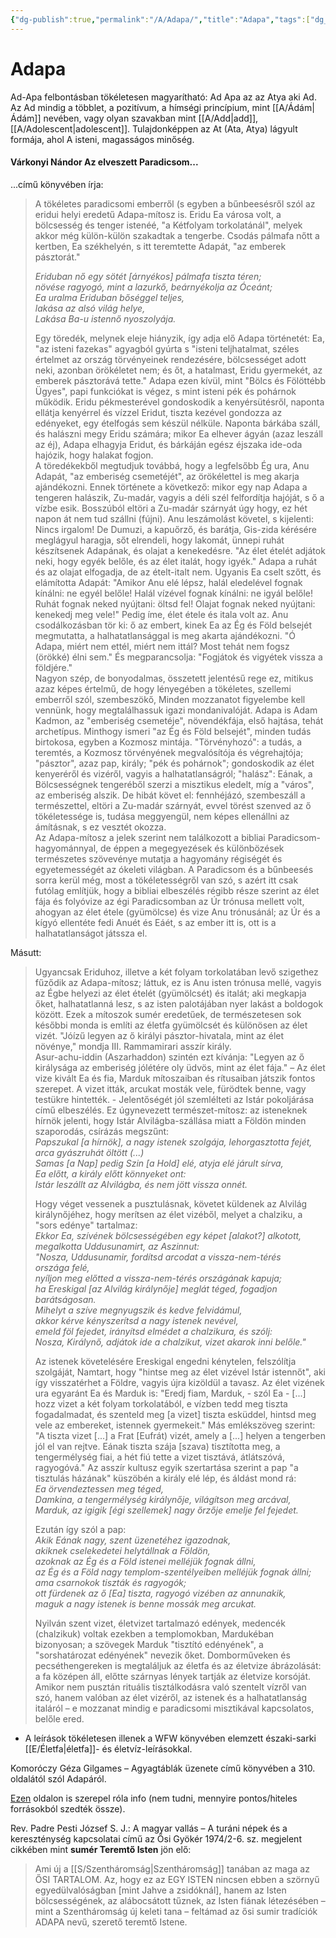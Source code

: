 ```yaml
---
{"dg-publish":true,"permalink":"/A/Adapa/","title":"Adapa","tags":["dg_uploaded"],"created":"2023-10-22T02:38","updated":"2023-11-08T03:26"}
---
```



# Adapa

Ad-Apa felbontásban tökéletesen magyarítható: Ad Apa az az Atya aki Ad. Az Ad mindig a többlet, a pozitívum, a hímségi princípium, mint [[A/Ádám\|Ádám]] nevében, vagy olyan szavakban mint [[A/Add\|add]], [[A/Adolescent\|adolescent]]. Tulajdonképpen az At (Ata, Atya) lágyult formája, ahol A isteni, magasságos minőség.  

#### Várkonyi Nándor Az elveszett Paradicsom...

...című könyvében írja:  
> A tökéletes paradicsomi emberről (s egyben a bűnbeesésről szól az eridui helyi eredetű Adapa-mítosz is. Eridu Ea városa volt, a bölcsesség és tenger istenéé, "a Kétfolyam torkolatánál", melyek akkor még külön-külön szakadtak a tengerbe. Csodás pálmafa nőtt a kertben, Ea székhelyén, s itt teremtette Adapát, "az emberek pásztorát."  
>
> *Eriduban nő egy sötét \[árnyékos\] pálmafa tiszta téren;  
> növése ragyogó, mint a lazurkő, beárnyékolja az Óceánt;  
> Ea uralma Eriduban bőséggel teljes,  
> lakása az alsó világ helye,  
> Lakása Ba-u istennő nyoszolyája.*  
>
> Egy töredék, melynek eleje hiányzik, így adja elő Adapa történetét: Ea, "az isteni fazekas" agyagból gyúrta s "isteni teljhatalmat, széles értelmet az ország törvényeinek rendezésére, bölcsességet adott neki, azonban örökéletet nem; és őt, a hatalmast, Eridu gyermekét, az emberek pásztorává tette." Adapa ezen kívül, mint "Bölcs és Fölöttébb Ügyes", papi funkciókat is végez, s mint isteni pék és pohárnok működik. Eridu pékmesterével gondoskodik a kenyérsütésről, naponta ellátja kenyérrel és vízzel Eridut, tiszta kezével gondozza az edényeket, egy ételfogás sem készül nélküle. Naponta bárkába száll, és halászni megy Eridu számára; mikor Ea elhever ágyán (azaz leszáll az éj), Adapa elhagyja Eridut, és bárkáján egész éjszaka ide-oda hajózik, hogy halakat fogjon.  
> A töredékekből megtudjuk továbbá, hogy a legfelsőbb Ég ura, Anu Adapát, "az emberiség csemetéjét", az örökélettel is meg akarja ajándékozni. Ennek története a következő: mikor egy nap Adapa a tengeren halászik, Zu-madár, vagyis a déli szél felfordítja hajóját, s ő a vízbe esik. Bosszúból eltöri a Zu-madár szárnyát úgy hogy, ez hét napon át nem tud szállni (fújni). Anu leszámolást követel, s kijelenti: Nincs irgalom! De Dumuzi, a kapuőrző, és barátja, Gis-zida kérésére meglágyul haragja, sőt elrendeli, hogy lakomát, ünnepi ruhát készítsenek Adapának, és olajat a kenekedésre. "Az élet ételét adjátok neki, hogy egyék belőle, és az élet italát, hogy igyék." Adapa a ruhát és az olajat elfogadja, de az ételt-italt nem. Ugyanis Ea cselt szőtt, és elámította Adapát: "Amikor Anu elé lépsz, halál eledelével fognak kínálni: ne egyél belőle! Halál vízével fognak kínálni: ne igyál belőle! Ruhát fognak neked nyújtani: öltsd fel! Olajat fognak neked nyújtani: kenekedj meg vele!" Pedig íme, élet étele és itala volt az. Anu csodálkozásban tör ki: ő az embert, kinek Ea az Ég és Föld belsejét megmutatta, a halhatatlansággal is meg akarta ajándékozni. "Ó Adapa, miért nem ettél, miért nem ittál? Most tehát nem fogsz (örökké) élni sem." És megparancsolja: "Fogjátok és vigyétek vissza a földjére."  
> Nagyon szép, de bonyodalmas, összetett jelentésű rege ez, mitikus azaz képes értelmű, de hogy lényegében a tökéletes, szellemi emberről szól, szembeszökő, Minden mozzanatot figyelembe kell vennünk, hogy megtalálhassuk igazi mondanivalóját. Adapa is Adam Kadmon, az "emberiség csemetéje", növendékfája, első hajtása, tehát archetípus. Minthogy ismeri "az Ég és Föld belsejét", minden tudás birtokosa, egyben a Kozmosz mintája. "Törvényhozó": a tudás, a teremtés, a Kozmosz törvényének megvalósítója és végrehajtója; "pásztor", azaz pap, király; "pék és pohárnok"; gondoskodik az élet kenyeréről és vizéről, vagyis a halhatatlanságról; "halász": Eának, a Bölcsességnek tengeréből szerzi a misztikus eledelt, míg a "város", az emberiség alszik. De hibát követ el: fennhéjázó, szembeszáll a természettel, eltöri a Zu-madár szárnyát, evvel törést szenved az ő tökéletessége is, tudása meggyengül, nem képes ellenállni az ámításnak, s ez vesztét okozza.  
> Az Adapa-mítosz a jelek szerint nem találkozott a bibliai Paradicsom-hagyománnyal, de éppen a megegyezések és különbözések természetes szövevénye mutatja a hagyomány régiségét és egyetemességét az ókeleti világban. A Paradicsom és a bűnbeesés sorra kerül még, most a tökéletességről van szó, s azért itt csak futólag említjük, hogy a bibliai elbeszélés régibb része szerint az élet fája és folyóvize az égi Paradicsomban az Úr trónusa mellett volt, ahogyan az élet étele (gyümölcse) és vize Anu trónusánál; az Úr és a kígyó ellentéte fedi Anuét és Eáét, s az ember itt is, ott is a halhatatlanságot játssza el.  

Másutt:  
> Ugyancsak Eriduhoz, illetve a két folyam torkolatában levő szigethez fűződik az Adapa-mítosz; láttuk, ez is Anu isten trónusa mellé, vagyis az Égbe helyezi az élet ételét (gyümölcsét) és italát; aki megkapja őket, halhatatlanná lesz, s az isten palotájában nyer lakást a boldogok között. Ezek a mítoszok sumér eredetűek, de természetesen sok későbbi monda is említi az életfa gyümölcsét és különösen az élet vizét. "Jóízű legyen az ő királyi pásztor-hivatala, mint az élet növénye," mondja III. Rammamirari asszír király.  
> Asur-achu-iddin (Aszarhaddon) szintén ezt kívánja: "Legyen az ő királysága az emberiség jólétére oly üdvös, mint az élet fája." – Az élet vize kivált Ea és fia, Marduk mítoszaiban és rítusaiban játszik fontos szerepet. A vizet itták, arcukat mosták vele, fürödtek benne, vagy testükre hintették. - Jelentőségét jól szemlélteti az Istár pokoljárása című elbeszélés. Ez úgynevezett természet-mítosz: az isteneknek hírnök jelenti, hogy Istár Alvilágba-szállása miatt a Földön minden szaporodás, csírázás megszűnt:  
> *Papszukal \[a hírnök\], a nagy istenek szolgája, lehorgasztotta fejét,  
> arca gyászruhát öltött (...)  
> Samas \[a Nap\] pedig Szin \[a Hold\] elé, atyja elé járult sírva,  
> Ea előtt, a király előtt könnyeket ont:  
> Istár leszállt az Alvilágba, és nem jött vissza onnét.*  
>
> Hogy véget vessenek a pusztulásnak, követet küldenek az Alvilág királynőjéhez, hogy merítsen az élet vizéből, melyet a chalziku, a "sors edénye" tartalmaz:  
> *Ekkor Ea, szívének bölcsességében egy képet \[alakot?\] alkotott,  
> megalkotta Uddusunamirt, az Aszinnut:  
> "Nosza, Uddusunamir, fordítsd arcodat a vissza-nem-térés  
> országa felé,  
> nyíljon meg előtted a vissza-nem-térés országának kapuja;  
> ha Ereskigal \[az Alvilág királynője\] meglát téged, fogadjon  
> barátságosan.  
> Mihelyt a szíve megnyugszik és kedve felvidámul,  
> akkor kérve kényszerítsd a nagy istenek nevével,  
> emeld föl fejedet, irányítsd elmédet a chalzikura, és szólj:  
> Nosza, Királynő, adjátok ide a chalzikut, vizet akarok inni belőle."*
>
> Az istenek követelésére Ereskigal engedni kénytelen, felszólítja szolgáját, Namtart, hogy "hintse meg az élet vizével Istár istennőt", aki így visszatérhet a Földre, vagyis újra kizöldül a tavasz. Az élet vizének ura egyaránt Ea és Marduk is: "Eredj fiam, Marduk, - szól Ea - \[...\] hozz vizet a két folyam torkolatából, e vízben tedd meg tiszta fogadalmadat, és szenteld meg \[a vizet\] tiszta esküddel, hintsd meg vele az embereket, istennek gyermekeit." Más emlékszöveg szerint: "A tiszta vizet \[...\] a Frat \[Eufrát) vizét, amely a \[...\] helyen a tengerben jól el van rejtve. Eának tiszta szája \[szava) tisztította meg, a tengermélység fiai, a hét fiú tette a vizet tisztává, átlátszóvá, ragyogóvá." Az asszír kultusz egyik szertartása szerint a pap "a tisztulás házának" küszöbén a király elé lép, és áldást mond rá:  
> *Ea örvendeztessen meg téged,  
> Damkina, a tengermélység királynője, világítson meg arcával,  
> Marduk, az igigik \[égi szellemek\] nagy őrzője emelje fel fejedet.*  
>
> Ezután így szól a pap:  
> *Akik Eának nagy, szent üzenetéhez igazodnak,  
> akiknek cselekedetei helytállnak a Földön,  
> azoknak az Ég és a Föld istenei melléjük fognak állni,  
> az Ég és a Föld nagy templom-szentélyeiben melléjük fognak állni;  
> ama csarnokok tiszták és ragyogók;  
> ott fürdenek az ő \[Ea\] tiszta, ragyogó vizében az annunakik,  
> maguk a nagy istenek is benne mossák meg arcukat.*  
>  
> Nyilván szent vizet, életvizet tartalmazó edények, medencék (chalzikuk) voltak ezekben a templomokban, Mardukéban bizonyosan; a szövegek Marduk "tisztító edényének", a "sorshatározat edényének" nevezik őket. Domborműveken és pecséthengereken is megtaláljuk az életfa és az életvize ábrázolását: a fa középen áll, előtte szárnyas lények tartják az életvize korsóját. Amikor nem pusztán rituális tisztálkodásra való szentelt vízről van szó, hanem valóban az élet vizéről, az istenek és a halhatatlanság italáról – e mozzanat mindig e paradicsomi misztikával kapcsolatos, belőle ered.  
- A leírások tökéletesen illenek a WFW könyvében elemzett északi-sarki [[E/Életfa\|életfa]]- és életvíz-leírásokkal.  

Komoróczy Géza Gilgames – Agyagtáblák üzenete című könyvében a 310. oldalától szól Adapáról.  

[Ezen](https://sites.google.com/site/okoriidovonal/teremtestoertenetek/adapa---eposz) oldalon is szerepel róla info (nem tudni, mennyire pontos/hiteles forrásokból szedték össze).  

Rev. Padre Pesti József S. J.: A magyar vallás – A turáni népek és a kereszténység kapcsolatai című az Ősi Gyökér 1974/2-6. sz. megjelent cikkében mint **sumér Teremtő Isten** jön elő:  
> Ami új a [[S/Szentháromság\|Szentháromság]] tanában az maga az ŐSI TARTALOM. Az, hogy ez az EGY ISTEN nincsen ebben a szörnyű egyedülvalóságban \[mint Jahve a zsidóknál\], hanem az Isten bölcsességének, az alábocsátott tűznek, az Isten fiának létezésében – mint a Szentháromság új keleti tana – feltámad az ősi sumir tradíciók ADAPA nevű, szerető teremtő Istene.  